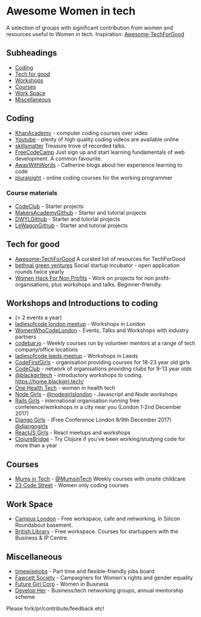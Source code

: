 # Awesome Women in tech

A selection of groups with significant contribution from women and resources useful to Women in tech. 
Inspiration: [Awesome-TechForGood](https://github.com/TechforgoodCAST/awesome-techforgood)

## Subheadings
- [Coding](#coding)
- [Tech for good](#tech-for-good)
- [Workshops](#workshops-and-introductions-to-coding)
- [Courses](#courses)
- [Work Space](#work-space)
- [Miscellaneous](#miscellaneous)


## Coding
- [KhanAcademy](https://www.khanacademy.org/computing/computer-programming) - computer coding courses over video
- [Youtube](https://www.youtube.org) - plenty of high quality coding videos are available online 
- [skillsmatter](https://skillsmatter.com) Treasure trove of recorded talks.
- [FreeCodeCamp](https://www.freecodecamp.org/) Just sign up and start learning fundamentals of web development. A common favourite.
- [AwayWithWords](http://awaywithwords.co/) - Catherine blogs about her experience learning to code
- [pluralsight](http://pluralsight.co) - online coding courses for the working programmer
### Course materials
- [CodeClub](https://codeclubprojects.org/en-GB/) - Starter projects
- [MakersAcademyGithub](https://github.com/makersacademy) - Starter and tutorial projects
- [DWYLGithub](https://github.com/dwyl) - Starter and tutorial projects
- [LeWagonGithub](https://github.com/lewagon) - Starter and tutorial projects

## Tech for good
- [Awesome-TechForGood](https://github.com/TechforgoodCAST/awesome-techforgood) A curated list of resources for TechForGood
- [bethnal green ventures](https://bethnalgreenventures.com/) Social startup incubator - open application rounds twice yearly
- [Women Hack For Non Profits](http://www.womenhackfornonprofits.com/) - Work on projects for non profit-organisations, plus workshops and talks. Beginner-friendly.

## Workshops and Introductions to coding 
- (> 2 events a year)
- [ladiesofcode london meetup](https://www.meetup.com/Ladies-of-Code-UK/) - Workshops in London
- [WomenWhoCodeLondon](https://www.meetup.com/Women-Who-Code-London/) - Events, Talks and Workshops with industry partners
- [codebar.io](codebar.io) - Weekly courses run by volunteer mentors at a range of tech company/office locations
- [ladiesofcode leeds meetup](https://www.meetup.com/Ladies-of-Code-Leeds/) - Workshops in Leeds
- [CodeFirstGirls](http://www.codefirstgirls.org.uk/) - organisation providing courses for 18-23 year old girls
- [CodeClub](https://www.codeclub.org.uk/) - network of organisations providing clubs for 9-13 year olds
- [@blackgirltech](https://twitter.com/@blackgirltech) - introductory workshops to coding. https://home.blackgirl.tech/
- [One Health Tech](https://www.meetup.com/OneHealthTechUK/) - women in health tech
- [Node Girls](http://nodegirls.io/) - [@nodegirlslondon](@nodegirlslondon) - Javascript and Node workshops
- [Rails Girls](http://railsgirls.com/) - international organisation running free conference/workshops in a city near you (London 1-2nd December 2017)
- [Django Girls](https://djangogirls.org/) - (Free Conference London 8/9th December 2017)  [@djangogirls](http://twitter.com/@djangogirls)
- [ReactJS Girls](https://twitter.com/ReactJSgirls) - React meetups and workshops
- [ClojureBridge](https://twitter.com/@ClojureBridge) - Try Clojure if you've been working/studying code for more than a year

## Courses
- [Mums in Tech](https://www.mumsintechnology.co.uk/) - [@MumsinTech](http://twitter.com/@mumsintech) Weekly courses with onsite childcare
- [23 Code Street](https://twitter.com/23codestreet) - Women only coding courses


## Work Space
- [Campus London](http://campus.co/) - Free workspace, cafe and networking, in Silicon Roundabout basement.
- [British Library](http://bl.uk) - Free workspace. Courses for startuppers with the Business & IP Centre.


## Miscellaneous
- [timewisejobs](https://www.timewisejobs.co.uk/) - Part time and flexible-friendly jobs board 
- [Fawcett Society](https://www.fawcettsociety.org.uk/) - Campaigners for Women's rights and gender equality
- [Future Girl Corp](https://twitter.com/FutureGirlCorp) - Women in Business
- [Develop Her](https://twitter.com/developheruk) - Business/tech networking groups, annual mentorship scheme


Please fork/pr/contribute/feedback etc!
